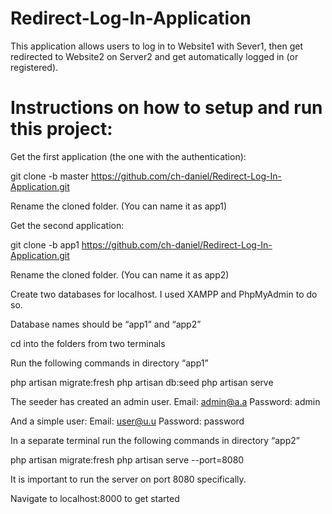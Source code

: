 # Redirect-Log-In-Application

This application allows users to log in to Website1 with Sever1, then get redirected to Website2 on Server2 and get automatically logged in (or registered).

# Instructions on how to setup and run this project:

Get the first application (the one with the authentication):
 
git clone -b master https://github.com/ch-daniel/Redirect-Log-In-Application.git
 

Rename the cloned folder. (You can name it as app1)


Get the second application:
 
git clone -b app1 https://github.com/ch-daniel/Redirect-Log-In-Application.git
 


Rename the cloned folder. (You can name it as app2)


Create two databases for localhost. I used XAMPP and PhpMyAdmin to do so.


Database names should be “app1” and “app2”


cd into the folders from two terminals

Run the following commands in directory “app1”

 
php artisan migrate:fresh
php artisan db:seed
php artisan serve
 

The seeder has created an admin user.
Email: 		admin@a.a
Password:  	admin

And a simple user:
Email: 		user@u.u
Password:  	password


In a separate terminal run the following commands in directory “app2”

 
php artisan migrate:fresh
php artisan serve --port=8080
 

It is important to run the server on port 8080 specifically.


Navigate to localhost:8000 to get started
